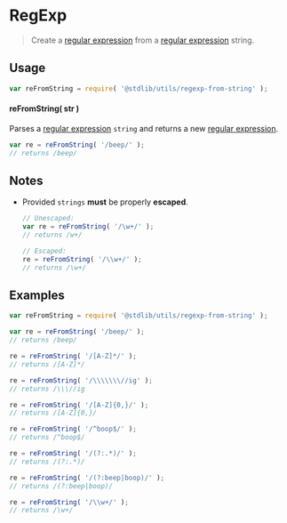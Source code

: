 # RegExp

> Create a [regular expression][regexp] from a [regular expression][regexp] string.


<section class="usage">

## Usage

``` javascript
var reFromString = require( '@stdlib/utils/regexp-from-string' );
```

#### reFromString( str )

Parses a [regular expression][regexp] `string` and returns a new [regular expression][regexp].

``` javascript
var re = reFromString( '/beep/' );
// returns /beep/
```

</section>

<!-- /.usage -->


<section class="notes">

## Notes

* Provided `strings` __must__ be properly __escaped__.

  <!-- eslint-disable no-useless-escape -->

  ``` javascript
  // Unescaped:
  var re = reFromString( '/\w+/' );
  // returns /w+/

  // Escaped:
  re = reFromString( '/\\w+/' );
  // returns /\w+/
  ```

</section>

<!-- /.notes -->


<section class="examples">

## Examples

<!-- eslint-disable no-useless-escape -->

``` javascript
var reFromString = require( '@stdlib/utils/regexp-from-string' );

var re = reFromString( '/beep/' );
// returns /beep/

re = reFromString( '/[A-Z]*/' );
// returns /[A-Z]*/

re = reFromString( '/\\\\\\\//ig' );
// returns /\\\//ig

re = reFromString( '/[A-Z]{0,}/' );
// returns /[A-Z]{0,}/

re = reFromString( '/^boop$/' );
// returns /^boop$/

re = reFromString( '/(?:.*)/' );
// returns /(?:.*)/

re = reFromString( '/(?:beep|boop)/' );
// returns /(?:beep|boop)/

re = reFromString( '/\\w+/' );
// returns /\w+/
```

</section>

<!-- /.examples -->


<section class="links">

[regexp]: https://developer.mozilla.org/en-US/docs/Web/JavaScript/Guide/Regular_Expressions

</section>

<!-- /.links -->
